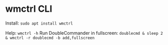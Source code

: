 # wmctrl CLI

Install: `sudo apt install wmctrl`

Help: `wmctrl -h`
Run DoubleCommander in fullscreen: `doublecmd & sleep 2 & wmctrl -r doublecmd -b add,fullscreen`